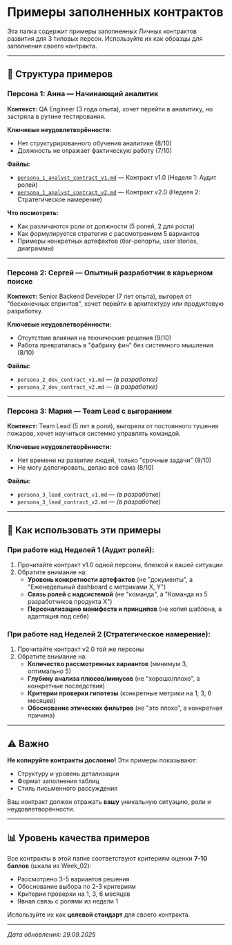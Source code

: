 # Примеры заполненных контрактов

Эта папка содержит примеры заполненных Личных контрактов развития для 3 типовых персон. Используйте их как образцы для заполнения своего контракта.

---

## 📁 Структура примеров

### Персона 1: Анна — Начинающий аналитик
**Контекст:** QA Engineer (3 года опыта), хочет перейти в аналитику, но застряла в рутине тестирования.

**Ключевые неудовлетворённости:**
- Нет структурированного обучения аналитике (8/10)
- Должность не отражает фактическую работу (7/10)

**Файлы:**
- [`persona_1_analyst_contract_v1.md`](persona_1_analyst_contract_v1.md) — Контракт v1.0 (Неделя 1: Аудит ролей)
- [`persona_1_analyst_contract_v2.md`](persona_1_analyst_contract_v2.md) — Контракт v2.0 (Неделя 2: Стратегическое намерение)

**Что посмотреть:**
- Как различаются роли от должности (5 ролей, 2 для роста)
- Как формулируется стратегия с рассмотрением 5 вариантов
- Примеры конкретных артефактов (баг-репорты, user stories, диаграммы)

---

### Персона 2: Сергей — Опытный разработчик в карьерном поиске
**Контекст:** Senior Backend Developer (7 лет опыта), выгорел от "бесконечных спринтов", хочет перейти в архитектуру или продуктовую разработку.

**Ключевые неудовлетворённости:**
- Отсутствие влияния на технические решения (9/10)
- Работа превратилась в "фабрику фич" без системного мышления (8/10)

**Файлы:**
- `persona_2_dev_contract_v1.md` — *(в разработке)*
- `persona_2_dev_contract_v2.md` — *(в разработке)*

---

### Персона 3: Мария — Team Lead с выгоранием
**Контекст:** Team Lead (5 лет в роли), выгорела от постоянного тушения пожаров, хочет научиться системно управлять командой.

**Ключевые неудовлетворённости:**
- Нет времени на развитие людей, только "срочные задачи" (9/10)
- Не могу делегировать, делаю всё сама (8/10)

**Файлы:**
- `persona_3_lead_contract_v1.md` — *(в разработке)*
- `persona_3_lead_contract_v2.md` — *(в разработке)*

---

## 🎯 Как использовать эти примеры

### При работе над Неделей 1 (Аудит ролей):
1. Прочитайте контракт v1.0 одной персоны, близкой к вашей ситуации
2. Обратите внимание на:
   - **Уровень конкретности артефактов** (не "документы", а "Еженедельный dashboard с метриками X, Y")
   - **Связь ролей с надсистемой** (не "команда", а "Команда из 5 разработчиков продукта X")
   - **Персонализацию манифеста и принципов** (не копия шаблона, а адаптация под себя)

### При работе над Неделей 2 (Стратегическое намерение):
1. Прочитайте контракт v2.0 той же персоны
2. Обратите внимание на:
   - **Количество рассмотренных вариантов** (минимум 3, оптимально 5)
   - **Глубину анализа плюсов/минусов** (не "хорошо/плохо", а конкретные последствия)
   - **Критерии проверки гипотезы** (конкретные метрики на 1, 3, 6 месяцев)
   - **Обоснование этических фильтров** (не "это плохо", а конкретная причина)

---

## ⚠️ Важно

**Не копируйте контракты дословно!** Эти примеры показывают:
- Структуру и уровень детализации
- Формат заполнения таблиц
- Стиль письменного рассуждения

Ваш контракт должен отражать **вашу** уникальную ситуацию, роли и неудовлетворённости.

---

## 📊 Уровень качества примеров

Все контракты в этой папке соответствуют критериям оценки **7-10 баллов** (шкала из Week_02):
- Рассмотрено 3-5 вариантов решения
- Обоснование выбора по 2-3 критериям
- Критерии проверки на 1, 3, 6 месяцев
- Явная связь с ролями из недели 1

Используйте их как **целевой стандарт** для своего контракта.

---

*Дата обновления: 29.09.2025*

